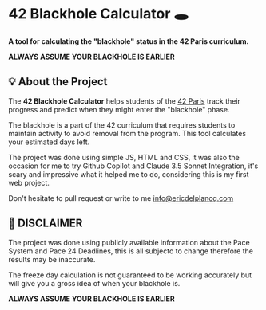 # 42 Blackhole Calculator 🕳️

**A tool for calculating the "blackhole" status in the 42 Paris curriculum.**


**ALWAYS ASSUME YOUR BLACKHOLE IS EARLIER**

## 💡 About the Project
The **42 Blackhole Calculator** helps students of the [42 Paris](https://42.fr/) track their progress and predict when they might enter the "blackhole" phase. 

The blackhole is a part of the 42 curriculum that requires students to maintain activity to avoid removal from the program. This tool calculates your estimated days left.

The project was done using simple JS, HTML and CSS, it was also the occasion for me to try Github Copilot and Claude 3.5 Sonnet Integration, it's scary and impressive what it helped me to do, considering this is my first web project.

Don't hesitate to pull request or write to me info@ericdelplancq.com 

## 🌟 DISCLAIMER
The project was done using publicly available information about the Pace System and Pace 24 Deadlines, this is all subjecto to change therefore the results may be inaccurate.

The freeze day calculation is not guaranteed to be working accurately but will give you a gross idea of when your blackhole is. 

**ALWAYS ASSUME YOUR BLACKHOLE IS EARLIER**


